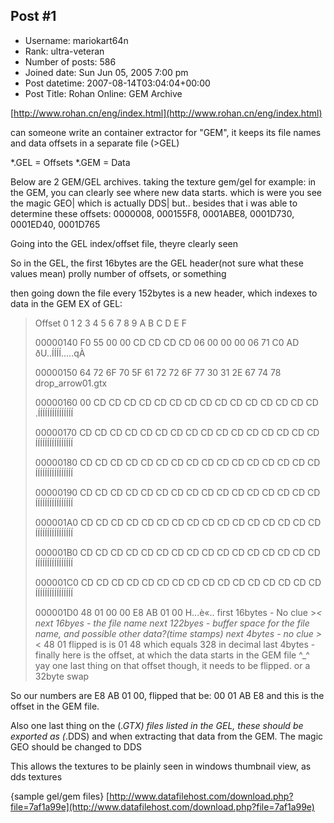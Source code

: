 ## Post #1
- Username: mariokart64n
- Rank: ultra-veteran
- Number of posts: 586
- Joined date: Sun Jun 05, 2005 7:00 pm
- Post datetime: 2007-08-14T03:04:04+00:00
- Post Title: Rohan Online: GEM Archive

[http://www.rohan.cn/eng/index.html](http://www.rohan.cn/eng/index.html)

can someone write an container extractor for "GEM", it keeps its file names and data offsets in a separate file (>GEL)

*.GEL = Offsets
*.GEM = Data 

Below are 2 GEM/GEL archives. taking the texture gem/gel for example: in the GEM, you can clearly see where new data starts. which is were you see the magic GEO| which is actually DDS| but.. besides that i was able to determine these offsets: 0000008, 000155F8, 0001ABE8, 0001D730, 0001ED40, 0001D765

Going into the GEL index/offset file, theyre clearly seen

So in the GEL, the first 16bytes are the GEL header(not sure what these values mean) prolly number of offsets, or something

then going down the file every 152bytes is a new header, which indexes to data in the GEM
EX of GEL:

> Offset      0  1  2  3  4  5  6  7   8  9  A  B  C  D  E  F
>
> 
>
> 00000140   F0 55 00 00 CD CD CD CD  06 00 00 00 06 71 C0 AD   ðU..ÍÍÍÍ.....qÀ­
>
> 00000150   64 72 6F 70 5F 61 72 72  6F 77 30 31 2E 67 74 78   drop_arrow01.gtx
>
> 00000160   00 CD CD CD CD CD CD CD  CD CD CD CD CD CD CD CD   .ÍÍÍÍÍÍÍÍÍÍÍÍÍÍÍ
>
> 00000170   CD CD CD CD CD CD CD CD  CD CD CD CD CD CD CD CD    ÍÍÍÍÍÍÍÍÍÍÍÍÍÍÍÍ
>
> 00000180   CD CD CD CD CD CD CD CD  CD CD CD CD CD CD CD CD    ÍÍÍÍÍÍÍÍÍÍÍÍÍÍÍÍ
>
> 00000190   CD CD CD CD CD CD CD CD  CD CD CD CD CD CD CD CD    ÍÍÍÍÍÍÍÍÍÍÍÍÍÍÍÍ
>
> 000001A0   CD CD CD CD CD CD CD CD  CD CD CD CD CD CD CD CD    ÍÍÍÍÍÍÍÍÍÍÍÍÍÍÍÍ
>
> 000001B0   CD CD CD CD CD CD CD CD  CD CD CD CD CD CD CD CD    ÍÍÍÍÍÍÍÍÍÍÍÍÍÍÍÍ
>
> 000001C0   CD CD CD CD CD CD CD CD  CD CD CD CD CD CD CD CD    ÍÍÍÍÍÍÍÍÍÍÍÍÍÍÍÍ
>
> 000001D0   48 01 00 00 E8 AB 01 00                            H...è«..
first 16bytes - No clue >_<
next 16byes - the file name
next 122byes - buffer space for the file name, and possible other data?(time stamps)
next 4bytes - no clue >_< 48 01 flipped is is 01 48 which equals 328 in decimal
last 4bytes - finally here is the offset, at which the data starts in the GEM file ^_^ yay
one last thing on that offset though, it needs to be flipped. or a 32byte swap

So our numbers are E8 AB 01 00, flipped that be: 00 01 AB E8 and this is the offset in the GEM file.

Also one last thing on the (*.GTX) files listed in the GEL, these should be exported as (*.DDS) and when extracting that data from the GEM. The magic GEO should be changed to DDS

This allows the textures to be plainly seen in windows thumbnail view, as dds textures

{sample gel/gem files}
[http://www.datafilehost.com/download.php?file=7af1a99e](http://www.datafilehost.com/download.php?file=7af1a99e)

